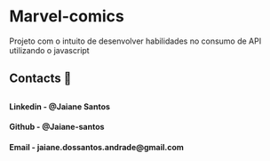 # Marvel-comics

Projeto com o intuito de desenvolver habilidades no consumo de API utilizando o javascript 

<h2>Contacts 📧<h2/>

 <h4>  Linkedin - @Jaiane Santos<h4/>  
 <h4>  Github - @Jaiane-santos<h4/> 
 <h4>  Email - jaiane.dossantos.andrade@gmail.com<h4/>
